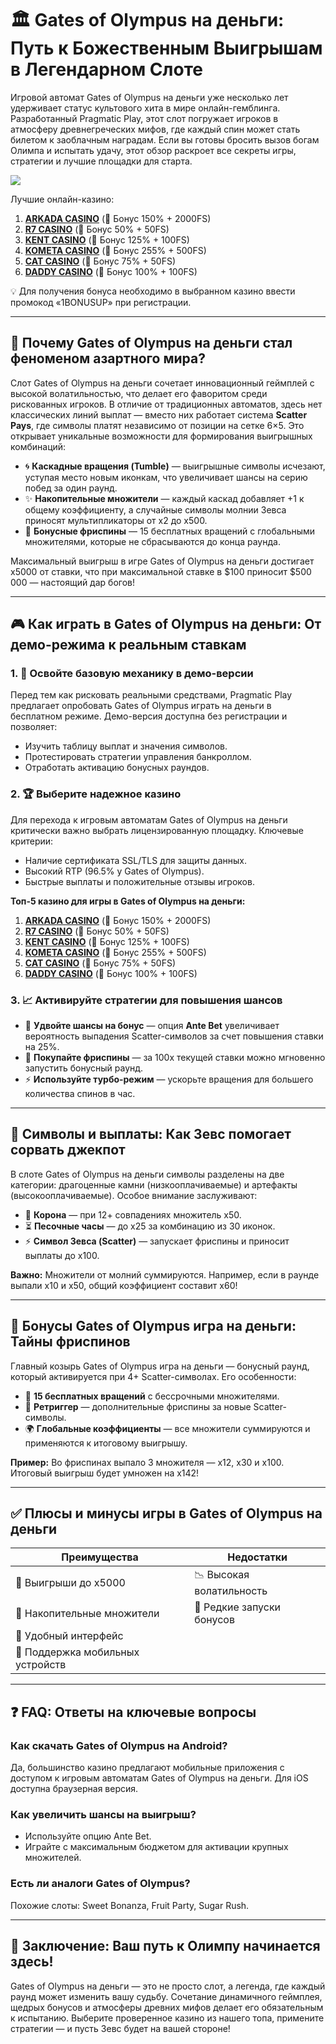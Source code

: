 # 🏛️ Gates of Olympus на деньги: Путь к Божественным Выигрышам в Легендарном Слоте

Игровой автомат Gates of Olympus на деньги уже несколько лет удерживает статус культового хита в мире онлайн-гемблинга. Разработанный Pragmatic Play, этот слот погружает игроков в атмосферу древнегреческих мифов, где каждый спин может стать билетом к заоблачным наградам. Если вы готовы бросить вызов богам Олимпа и испытать удачу, этот обзор раскроет все секреты игры, стратегии и лучшие площадки для старта.  

[![](https://i.ibb.co/BVjGQ9mj/olympus.jpg)](https://clck.ru/3Hr27o)

Лучшие онлайн-казино:

1. **[ARKADA CASINO](https://clck.ru/3Hr27o "ARKADA CASINO")** (🎁 Бонус 150% + 2000FS)
2. **[R7 CASINO](https://clck.ru/3HsT58 "R7 CASINO")** (🎁 Бонус 50% + 50FS)
3. **[KENT CASINO](https://clck.ru/3MmjWQ "KENT CASINO")** (🎁 Бонус 125% + 100FS)
4. **[KOMETA CASINO](https://clck.ru/3JHf2X "KOMETA CASINO")** (🎁 Бонус 255% + 500FS)
5. **[CAT CASINO](https://clck.ru/3HsTGi "CAT CASINO")** (🎁 Бонус 75% + 50FS)
6. **[DADDY CASINO](https://clck.ru/3HsTSj "DADDY CASINO")** (🎁 Бонус 100% + 100FS)

💡 Для получения бонуса необходимо в выбранном казино ввести промокод «1BONUSUP» при регистрации.

---

## 🌟 Почему Gates of Olympus на деньги стал феноменом азартного мира?  

Слот Gates of Olympus на деньги сочетает инновационный геймплей с высокой волатильностью, что делает его фаворитом среди рискованных игроков. В отличие от традиционных автоматов, здесь нет классических линий выплат — вместо них работает система **Scatter Pays**, где символы платят независимо от позиции на сетке 6×5. Это открывает уникальные возможности для формирования выигрышных комбинаций:  

- 🌀 **Каскадные вращения (Tumble)** — выигрышные символы исчезают, уступая место новым иконкам, что увеличивает шансы на серию побед за один раунд.  
- ✨ **Накопительные множители** — каждый каскад добавляет +1 к общему коэффициенту, а случайные символы молнии Зевса приносят мультипликаторы от x2 до x500.  
- 🎁 **Бонусные фриспины** — 15 бесплатных вращений с глобальными множителями, которые не сбрасываются до конца раунда.  

Максимальный выигрыш в игре Gates of Olympus на деньги достигает x5000 от ставки, что при максимальной ставке в $100 приносит $500 000 — настоящий дар богов!  

---

## 🎮 Как играть в Gates of Olympus на деньги: От демо-режима к реальным ставкам  

### 1. 🧪 Освойте базовую механику в демо-версии  
Перед тем как рисковать реальными средствами, Pragmatic Play предлагает опробовать Gates of Olympus играть на деньги в бесплатном режиме. Демо-версия доступна без регистрации и позволяет:  
- Изучить таблицу выплат и значения символов.  
- Протестировать стратегии управления банкроллом.  
- Отработать активацию бонусных раундов.  

### 2. 🏆 Выберите надежное казино  
Для перехода к игровым автоматам Gates of Olympus на деньги критически важно выбрать лицензированную площадку. Ключевые критерии:  
- Наличие сертификата SSL/TLS для защиты данных.  
- Высокий RTP (96.5% у Gates of Olympus).  
- Быстрые выплаты и положительные отзывы игроков.  

**Топ-5 казино для игры в Gates of Olympus на деньги:**  

1. **[ARKADA CASINO](https://clck.ru/3Hr27o "ARKADA CASINO")** (🎁 Бонус 150% + 2000FS)
2. **[R7 CASINO](https://clck.ru/3HsT58 "R7 CASINO")** (🎁 Бонус 50% + 50FS)
3. **[KENT CASINO](https://clck.ru/3MmjWQ "KENT CASINO")** (🎁 Бонус 125% + 100FS)
4. **[KOMETA CASINO](https://clck.ru/3JHf2X "KOMETA CASINO")** (🎁 Бонус 255% + 500FS)
5. **[CAT CASINO](https://clck.ru/3HsTGi "CAT CASINO")** (🎁 Бонус 75% + 50FS)
6. **[DADDY CASINO](https://clck.ru/3HsTSj "DADDY CASINO")** (🎁 Бонус 100% + 100FS)

### 3. 📈 Активируйте стратегии для повышения шансов  
- 🔄 **Удвойте шансы на бонус** — опция **Ante Bet** увеличивает вероятность выпадения Scatter-символов за счет повышения ставки на 25%.  
- 💸 **Покупайте фриспины** — за 100x текущей ставки можно мгновенно запустить бонусный раунд.  
- ⚡ **Используйте турбо-режим** — ускорьте вращения для большего количества спинов в час.  

---

## 💎 Символы и выплаты: Как Зевс помогает сорвать джекпот  

В слоте Gates of Olympus на деньги символы разделены на две категории: драгоценные камни (низкооплачиваемые) и артефакты (высокооплачиваемые). Особое внимание заслуживают:  

- 👑 **Корона** — при 12+ совпадениях множитель x50.  
- ⏳ **Песочные часы** — до x25 за комбинацию из 30 иконок.  
- ⚡ **Символ Зевса (Scatter)** — запускает фриспины и приносит выплаты до x100.  

**Важно:** Множители от молний суммируются. Например, если в раунде выпали x10 и x50, общий коэффициент составит x60!  

---

## 🎉 Бонусы Gates of Olympus игра на деньги: Тайны фриспинов  

Главный козырь Gates of Olympus игра на деньги — бонусный раунд, который активируется при 4+ Scatter-символах. Его особенности:  
- 🎡 **15 бесплатных вращений** с бессрочными множителями.  
- 🔄 **Ретриггер** — дополнительные фриспины за новые Scatter-символы.  
- 🌍 **Глобальные коэффициенты** — все множители суммируются и применяются к итоговому выигрышу.  

**Пример:** Во фриспинах выпало 3 множителя — x12, x30 и x100. Итоговый выигрыш будет умножен на x142!  

---

## ✅ Плюсы и минусы игры в Gates of Olympus на деньги  

| Преимущества               | Недостатки               |  
|----------------------------|--------------------------|  
| 🏅 Выигрыши до x5000          | 📉 Высокая волатильность   |  
| 🔢 Накопительные множители    | 🎲 Редкие запуски бонусов  |  
| 📱 Удобный интерфейс          |                          |  
| 📲 Поддержка мобильных устройств |                      |  

---

## ❓ FAQ: Ответы на ключевые вопросы  

### Как скачать Gates of Olympus на Android?  
Да, большинство казино предлагают мобильные приложения с доступом к игровым автоматам Gates of Olympus на деньги. Для iOS доступна браузерная версия.  

### Как увеличить шансы на выигрыш?  
- Используйте опцию Ante Bet.  
- Играйте с максимальным бюджетом для активации крупных множителей.  

### Есть ли аналоги Gates of Olympus?  
Похожие слоты: Sweet Bonanza, Fruit Party, Sugar Rush.  

---

## 🏁 Заключение: Ваш путь к Олимпу начинается здесь!  

Gates of Olympus на деньги — это не просто слот, а легенда, где каждый раунд может изменить вашу судьбу. Сочетание динамичного геймплея, щедрых бонусов и атмосферы древних мифов делает его обязательным к испытанию. Выберите проверенное казино из нашего топа, примените стратегии — и пусть Зевс будет на вашей стороне!
